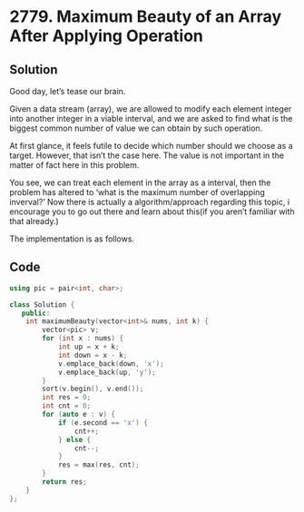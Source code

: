 # 2779. Maximum Beauty of an Array After Applying Operation

## Solution

Good day, let’s tease our brain.

Given a data stream (array), we are allowed to modify each element integer into another integer in a viable interval, and we are asked to find what is the biggest common number of value we can obtain by such operation.

At first glance, it feels futile to decide which number should we choose as a target. However, that isn’t the case here. The value is not important in the matter of fact here in this problem.

You see, we can treat each element in the array as a interval, then the problem has altered to ‘what is the maximum number of overlapping inverval?’ Now there is actually a algorithm/approach regarding this topic, i encourage you to go out there and learn about this(if you aren’t familiar with that already.)

The implementation is as follows.

## Code

```cpp
using pic = pair<int, char>;

class Solution {
   public:
    int maximumBeauty(vector<int>& nums, int k) {
        vector<pic> v;
        for (int x : nums) {
            int up = x + k;
            int down = x - k;
            v.emplace_back(down, 'x');
            v.emplace_back(up, 'y');
        }
        sort(v.begin(), v.end());
        int res = 0;
        int cnt = 0;
        for (auto e : v) {
            if (e.second == 'x') {
                cnt++;
            } else {
                cnt--;
            }
            res = max(res, cnt);
        }
        return res;
    }
};
```
